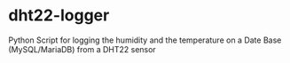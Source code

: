 # dht22-logger
Python Script for logging the humidity and the temperature on a Date Base (MySQL/MariaDB) from a DHT22 sensor
